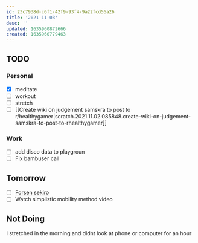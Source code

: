 ```yaml
---
id: 23c7938d-c6f1-42f9-93f4-9a22fcd56a26
title: '2021-11-03'
desc: ''
updated: 1635960872666
created: 1635960779463
---
```


## TODO

### Personal

- [x] meditate
- [ ] workout
- [ ] stretch
- [ ] [[Create wiki on judgement samskra to post to r/healthygamer|scratch.2021.11.02.085848.create-wiki-on-judgement-samskra-to-post-to-rhealthygamer]]

### Work

- [ ] add disco data to playgroun
- [ ] Fix bambuser call 

## Tomorrow

- [ ] [Forsen sekiro](https://www.youtube.com/watch?v=8AyLnR0KB54&list=PLbfK-0Msr8f41AzhIQ0u6KaKYhbpyRuy3&index=1)
- [ ] Watch simplistic mobility method video

## Not Doing

I stretched in the morning and didnt look at phone or computer for an hour